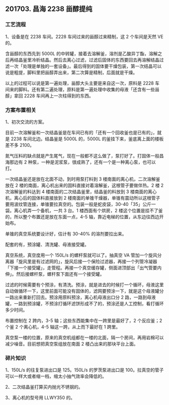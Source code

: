 ## 201703. 昌海 2238 甾醇提纯

### 工艺流程

1、设备是在 2238 车间。2228 车间过来的甾醇过来精制，这 2 个车间是天然 VE 的。

含甾醇的东西先到 5000L 的中转罐，接着去溶解釜，溶剂是乙酸异丁酯，溶解之后再结晶釜里冷析结晶。然后去离心过滤，过滤后固体的东西要回去再溶解结晶过滤一次「处理是单独的一套设备」。最后得到的固体要干燥包装，第一次结晶可以说是粗提，脚料里把甾醇弄出来，第二次算是精制，后面就是干燥。

以上的过程可以说是第一遍处理，甾醇大头主要是来自这一次，原料是 2228 车间来的脚料。还有第二遍处理，原料是第一遍处理中收集的母液「还含有一些甾醇」拿回 2228 车间再上一次柱得到的东西。

### 方案布置相关

1、初次交流的方案。

目前一次溶解釜和一次结晶釜是在车间已有的「还有一个回收釜也是已有的」，就是 2238 车间北边。结晶釜是 5000L 的，5000L 的釜挂下来，釜底离上面的楼板差不多 2100。

氮气压料的缺点就是产生尾气，现在一般都不这么做了，泵打好了。打固体一般昌海那边有 2 种泵，一种是泥浆泵，很成熟了，还有一个是一种离心泵，也可以打。

一次结晶釜还是放在北面不动，到时用泵打料到 3 楼南面的离心机，二次溶解釜放在 2 楼的南面，离心机出来的固料直接对着溶解釜，这根管子要做伴热。2 楼 2 次溶解釜的料达到 4 楼南面的二次结晶釜里，结晶釜的料放到 3 楼南面的离心机，离心后的固体料直接放到 2 楼南面的单锥干燥器，单锥有震动所以这根管子要用波纹管连接，单锥要拉真空的。包装一般是蛇皮袋，30-40「35」公斤一袋。离心机弄一个备机，一共 3 台。1 楼西面有个烘房，2 楼这个位置是挂不了釜的，所以整个布置还是放在东面一点，4-5 轴，靠近电梯的位置，从东边往西边开始布。

单锥的真空系统要设计好，估计有 30-40% 的溶剂要拉出来。

配套的有，预涂罐、清洗罐、母液接受罐。

真空系统，真空度用一个 150L/s 的螺杆泵就可以了。抽真空 VA 管加一个旋风分离器「旋风里是有过滤网的」，旋风后接一个保险过滤器，再接一个列管冷凝器「下接一个接受罐」，走管程。再接一个真空缓存罐，侧面进顶部出「出气管要内伸」。然后接螺杆泵，螺杆泵下面还有一个接受罐。

过滤的时候需要有个预涂，有清洗。预涂，就是进去的时候打一个循环，母液这里自动做循环一下，这里前面可能没有固体的，滤网要预涂一下，就是这个母液罐分一路出来重新打回去。预涂用原料预涂，离心机母液出口分 2 路，一路到母液罐，一路到预涂罐，不预涂打循环滤饼形成不了的，预涂还是人工控制，看打循环多少时间。

布置控制在 2 跨内，3-5 轴；这些东西能集中在一跨里是最好了，2 个反应釜；2 个釜 2 个离心机，4-5 轴这一跨，从上而下最好在 1 跨里。

真空泵一楼的位置，原来的真空机组都在一楼的北面，隔一个房间，再用岩棉可以减少噪音。目前想把真空泵组放在南面 2 楼凸出来的那块平台上面。

### 碎片知识

1、150L/s 的往复泵进出口是 125。150L/s 的罗茨泵进出口是 100。拉真空的管子可以一样大或者缩一档，缩太小抽气效率会降低的。

2、二次结晶釜打算买内抛光不锈钢的。

3、离心机的型号用 LLWY350 的。